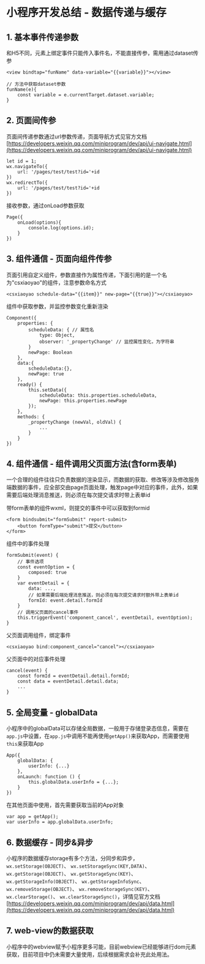# 小程序开发总结 - 数据传递与缓存

## 1. 基本事件传递参数

和H5不同，元素上绑定事件只能传入事件名，不能直接传参，需用通过dataset传参

```
<view bindtap="funName" data-variable="{{variable}}"></view>

// 方法中获取dataset参数
funName(e){
	const variable = e.currentTarget.dataset.variable;
}
```

## 2. 页面间传参

页面间传递参数通过url参数传递，页面导航方式见官方文档 [https://developers.weixin.qq.com/miniprogram/dev/api/ui-navigate.html](https://developers.weixin.qq.com/miniprogram/dev/api/ui-navigate.html)

```
let id = 1;
wx.navigateTo({
	url: '/pages/test/test?id='+id
})
wx.redirectTo({
	url: '/pages/test/test?id='+id
})
```

接收参数，通过onLoad参数获取

```
Page({
    onLoad(options){
        console.log(options.id);
	}
})
```

## 3. 组件通信 - 页面向组件传参

页面引用自定义组件，参数直接作为属性传递，下面引用的是一个名为"csxiaoyao"的组件，注意参数命名方式

```
<csxiaoyao schedule-data="{{item}}" new-page="{{true}}"></csxiaoyao>
```

组件中获取参数，并监控参数变化重新渲染

```
Component({
    properties: {
        scheduleData: { // 属性名
            type: Object,
            observer: '_propertyChange' // 监控属性变化，为字符串
        }
        newPage: Boolean
    },
    data:{
        scheduleData:{},
        newPage: true
    },
    ready() {
        this.setData({
            scheduleData: this.properties.scheduleData,
            newPage: this.properties.newPage
        });
    },
    methods: {
        _propertyChange (newVal, oldVal) {
            ...
        }
    }
})
```

## 4. 组件通信 - 组件调用父页面方法(含form表单)

一个合理的组件往往只负责数据的渲染显示，而数据的获取、修改等涉及修改服务端数据的事件，应全部交由page页面处理，触发page中对应的事件，此外，如果需要后端处理消息推送，则必须在每次提交请求时带上表单id

带form表单的组件wxml，则提交的事件中可以获取到formid

```
<form bindsubmit="formSubmit" report-submit>
	<button formType="submit">提交</button>
</form>
```

组件中的事件处理

```
formSubmit(event) {
	// 事件选项
    const eventOption = {
    	composed: true
    }
    var eventDetail = {
        data: ...,
        // 如果需要后端处理消息推送，则必须在每次提交请求时额外带上表单id
        formId: event.detail.formId
    }
    // 调用父页面的cancel事件
    this.triggerEvent('component_cancel', eventDetail, eventOption);
}
```

父页面调用组件，绑定事件

```
<csxiaoyao bind:component_cancel="cancel"></csxiaoyao>
```

父页面中的对应事件处理

```
cancel(event) {
    const formId = eventDetail.detail.formId;
    const data = eventDetail.detail.data;
    ...
}
```

## 5. 全局变量 - globalData

小程序中的globalData可以存储全局数据，一般用于存储登录态信息，需要在`app.js`中设置，在`app.js`中调用不能再使用`getApp()`来获取App，而需要使用`this`来获取App

```
App({
	globalData: {
    	userInfo: {...}
    },
	onLaunch: function () {
		this.globalData.userInfo = {...};
	}
})
```

在其他页面中使用，首先需要获取当前的App对象

```
var app = getApp();
var userInfo = app.globalData.userInfo;
```

## 6. 数据缓存 - 同步&异步

小程序的数据缓存storage有多个方法，分同步和异步，`wx.setStorage(OBJECT)`、 `wx.setStorageSync(KEY,DATA)`、 `wx.getStorage(OBJECT)`、 `wx.getStorageSync(KEY)`、 `wx.getStorageInfo(OBJECT)`、 `wx.getStorageInfoSync`、 `wx.removeStorage(OBJECT)`、 `wx.removeStorageSync(KEY)`、 `wx.clearStorage()`、 `wx.clearStorageSync()`，详情见官方文档 [https://developers.weixin.qq.com/miniprogram/dev/api/data.html](https://developers.weixin.qq.com/miniprogram/dev/api/data.html)

## 7. web-view的数据获取

小程序中的webview赋予小程序更多可能，目前webview已经能够进行dom元素获取，目前项目中仍未需要大量使用，后续根据需求会补充此处用法。